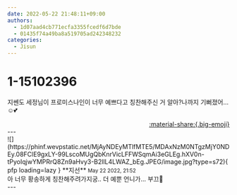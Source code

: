 ```yaml
---
date: 2022-05-22 21:48:11+09:00
authors:
  - 1d07aad4cb771ecfa3355fcedf6d7bde
  - 01435f74a49ba8a519705ad242348232
categories:
  - Jisun
---
```


# 1-15102396

<div class="post-container" markdown="1">
<div class="content-container md-sidebar__scrollwrap" markdown="1">

지쎈도 세정님이 프로미스나인이 너무 예쁘다고 칭찬해주신 거 알아?나까지 기뻐졌어...☺💕

</div>
</div>

<div style="text-align: right;" markdown="1">
<a href="https://weverse.io/fromis9/fanpost/1-15102396" style="text-align: right;">:material-share:{.big-emoji}</a>
</div>
---

<div class="comments-container md-sidebar__scrollwrap" markdown="1">
<div class="comment" markdown="1">
<div class='id-container' markdown="1">
![](https://phinf.wevpstatic.net/MjAyNDEyMTlfMTE5/MDAxNzM0NTgzMjY0NDEy.08FClE9gxLY-99LscoMUgQbKnrVicLFFWSqmAi3eGLEg.hXV0n-tPyoIqjwYMPRrQ8Zn9aHvy3-B2llL4LWAZ_bEg.JPEG/image.jpg?type=s72){ pfp loading=lazy }
**<span class="artist">지선</span>** <small>May 22 2022, 21:52</small><br>
</div>
<div class='comment-body' markdown="1">
아 너무 황송하게 칭찬해주려가지궁.. 더 예뿐 언니가... 부끄🫣
</div>
</div>
</div>
---
